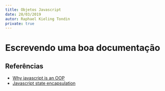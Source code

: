 ```yaml
---
title: Objetos Javascript
date: 28/03/2019
autor: Raphael Kieling Tondin
private: true
---
```


# Escrevendo uma boa documentação

<description-post/>

## Referências

- [Why javascript is an OOP](https://dev.to/marinbenc/why-javascript-is-an-oop-language-even-though-it-doesnt-have-classes-39m2)
- [Javascript state encapsulation](https://hackernoon.com/javascript-state-encapsulation-without-classes-in-2019-97e06c6a9643)